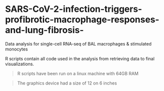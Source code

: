 # SARS-CoV-2-infection-triggers-profibrotic-macrophage-responses-and-lung-fibrosis-
Data analysis for single-cell RNA-seq of BAL macrophages &amp; stimulated monocytes

R scripts contain all code used in the analysis from retrieving data to final visualizations.

> R scripts have been run on a linux machine with 64GB RAM

> The graphics device had a size of 12 on 6 inches
